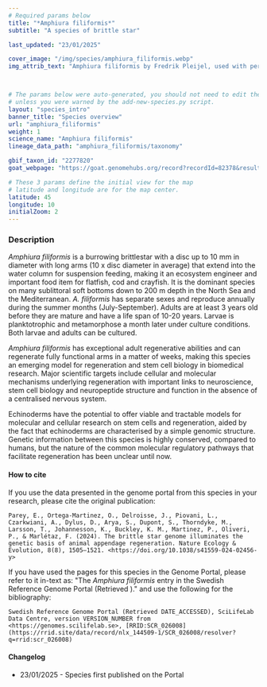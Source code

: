 ```yaml
---
# Required params below
title: "*Amphiura filiformis*"
subtitle: "A species of brittle star"

last_updated: "23/01/2025"

cover_image: "/img/species/amphiura_filiformis.webp"
img_attrib_text: "Amphiura filiformis by Fredrik Pleijel, used with permission"



# The params below were auto-generated, you should not need to edit them...
# unless you were warned by the add-new-species.py script.
layout: "species_intro"
banner_title: "Species overview"
url: "amphiura_filiformis"
weight: 1
science_name: "Amphiura filiformis"
lineage_data_path: "amphiura_filiformis/taxonomy"

gbif_taxon_id: "2277820"
goat_webpage: "https://goat.genomehubs.org/record?recordId=82378&result=taxon&taxonomy=ncbi#amphiura%20filiformis"

# These 3 params define the initial view for the map
# latitude and longitude are for the map center.
latitude: 45
longitude: 10
initialZoom: 2
---
```


### Description

*Amphiura filiformis* is a burrowing brittlestar with a disc up to 10 mm in diameter with long arms (10 x disc diameter in average) that extend into the water column for suspension feeding, making it an ecosystem engineer and important food item for flatfish, cod and crayfish. It is the dominant species on many sublittoral soft bottoms down to 200 m depth in the North Sea and the Mediterranean.  *A. filiformis* has separate sexes and reproduce annually during the summer months (July-September). Adults are at least 3 years old before they are mature and have a life span of 10-20 years.  Larvae is planktotrophic and metamorphose a month later under culture conditions. Both larvae and adults can be cultured.

*Amphiura filiformis* has exceptional adult regenerative abilities and can regenerate fully functional arms in a matter of weeks, making this species an emerging model for regeneration and stem cell biology in biomedical research. Major scientific targets include cellular and molecular mechanisms underlying regeneration with important links to neuroscience, stem cell biology and neuropeptide structure and function in the absence of a centralised nervous system.

Echinoderms have the potential to offer viable and tractable models for molecular and cellular research on stem cells and regeneration, aided by the fact that echinoderms are characterised by a simple genomic structure. Genetic information between this species is highly conserved, compared to humans, but the nature of the common molecular regulatory pathways that facilitate regeneration has been unclear until now.

#### How to cite

If you use the data presented in the genome portal from this species in your research, please cite the original publication:

```{style=citation}
Parey, E., Ortega-Martinez, O., Delroisse, J., Piovani, L., Czarkwiani, A., Dylus, D., Arya, S., Dupont, S., Thorndyke, M., Larsson, T., Johannesson, K., Buckley, K. M., Martinez, P., Oliveri, P., & Marlétaz, F. (2024). The brittle star genome illuminates the genetic basis of animal appendage regeneration. Nature Ecology & Evolution, 8(8), 1505–1521. <https://doi.org/10.1038/s41559-024-02456-y>
```

If you have used the pages for this species in the Genome Portal, please refer to it in-text as: "The *Amphiura filiformis* entry in the Swedish Reference Genome Portal (Retrieved <span class="todays-date"></span>)." and use the following for the bibliography:

```{style=citation}
Swedish Reference Genome Portal (Retrieved DATE_ACCESSED), SciLifeLab Data Centre, version VERSION_NUMBER from <https://genomes.scilifelab.se>, [RRID:SCR_026008](https://rrid.site/data/record/nlx_144509-1/SCR_026008/resolver?q=rrid:scr_026008)
```

#### Changelog

- 23/01/2025 - Species first published on the Portal
